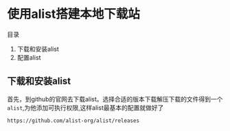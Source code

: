 # 使用alist搭建本地下载站

目录

1. 下载和安装alist
2. 配置alist

## 下载和安装alist

首先，到github的官网去下载alist。选择合适的版本下载解压下载的文件得到一个`alist`,为他添加可执行权限,这样alist最基本的配置就做好了

```sh
https://github.com/alist-org/alist/releases
```
